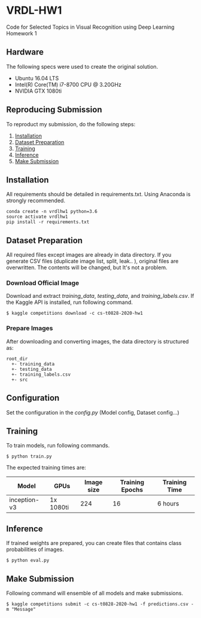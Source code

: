 # VRDL-HW1
Code for Selected Topics in Visual Recognition using Deep Learning Homework 1

## Hardware
The following specs were used to create the original solution.
- Ubuntu 16.04 LTS
- Intel(R) Core(TM) i7-8700 CPU @ 3.20GHz
- NVIDIA GTX 1080ti

## Reproducing Submission
To reproduct my submission, do the following steps:
1. [Installation](#installation)
2. [Dataset Preparation](#dataset-preparation)
2. [Training](#training)
3. [Inference](#inference)
4. [Make Submission](#make-submission)

## Installation
All requirements should be detailed in requirements.txt. Using Anaconda is strongly recommended.
```
conda create -n vrdlhw1 python=3.6
source activate vrdlhw1
pip install -r requirements.txt
```

## Dataset Preparation
All required files except images are already in data directory.
If you generate CSV files (duplicate image list, split, leak.. ), original files are overwritten. The contents will be changed, but It's not a problem.

### Download Official Image
Download and extract *training_data*, *testing_data*, and *training_labels.csv*.
If the Kaggle API is installed, run following command.
```
$ kaggle competitions download -c cs-t0828-2020-hw1
```

### Prepare Images
After downloading and converting images, the data directory is structured as:
```
root_dir
  +- training_data
  +- testing_data
  +- training_labels.csv
  +- src
```

## Configuration
Set the configuration in the *config.py* (Model config, Dataset config...)

## Training
To train models, run following commands.
```
$ python train.py
```

The expected training times are:

Model | GPUs | Image size | Training Epochs | Training Time
------------ | ------------- | ------------- | ------------- | -------------
inception-v3 | 1x 1080ti | 224 | 16 | 6 hours

## Inference
If trained weights are prepared, you can create files that contains class probabilities of images.
```
$ python eval.py
```

## Make Submission
Following command will ensemble of all models and make submissions.
```
$ kaggle competitions submit -c cs-t0828-2020-hw1 -f predictions.csv -m "Message"
```
